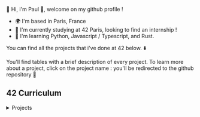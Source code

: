 :wave: Hi, i'm Paul 👋, welcome on my github profile !

* 🌍  I'm based in Paris, France
* 🚀  I'm currently studying at 42 Paris, looking to find an internship !
* 🧠  I'm learning Python, Javascript / Typescript, and Rust. 

You can find all the projects that i've done at 42 below. :arrow_down:

You'll find tables with a brief description of every project. To learn more about a project, click on the project name : you'll be redirected to the github repository :file_folder:

## 42 Curriculum

<details>
<summary>Projects</summary>

| Project                                                          | How cool ?                         | How difficult ?                 | Has a great README ? | Language   | Goal                                                                                                        |
|------------------------------------------------------------------|------------------------------------|---------------------------------|----------------------|------------|-------------------------------------------------------------------------------------------------------------|
| [minitalk](https://github.com/noctuelles/42-minitalk)            | :star: :star: :star: :star:        | :anger: :anger:                 | :heavy_check_mark:   | C          | Discovering UNIX signals & bitwise.                                                                         |
| **[fdf](https://github.com/noctuelles/42-fdf)**                  | :star: :star: :star: :star: :star: | :anger: :anger: :anger:         | :heavy_check_mark:   | C          | First step in computer graphic projection with the MiniLibX.                                                |
| [ft_printf](https://github.com/noctuelles/42-printf)             | :star: :star: :star:               | :anger: :anger:                 | :heavy_check_mark:   | C          | How about recoding the libc standard function printf ? The bonuses are formative.                           |
| [get_next_line](https://github.com/noctuelles/42-gnl)            | :star: :star: :star:               | :anger: :anger:                 | :x:                  | C          | Read a file descriptor, process data, return a complete line, repeat.                                       |
| [libft](https://github.com/noctuelles/42-libft)                  | :star: :star:                      | :anger:                         | :x:                  | C          | Our first C library. The companion for the common-core's C projects.                                        |
| [born2beroot](https://github.com/noctuelles/42-born2beroot)      | :star:                             | :anger:                         | :x:                  | Shell, CLI | Diving system administration using Debian / CentOS.                                                         |
| [push_swap](https://github.com/noctuelles/42-push_swap)          | :star: :star: :star: :star:        | :anger: :anger: :anger:         | :heavy_check_mark:   | C          | Sorting an array of integer with the least move using push_swap instruction set.                            |
| **[containers](https://github.com/noctuelles/42-ft_containers)** | :star: :star: :star: :star:        | :anger: :anger: :anger: :anger: | :x:                  | C++        | Implementing vector, stack, map, set containers from the C++98 standard specification.                      |
| **[webserv](https://github.com/noctuelles/42-webserv)**          | :star: :star: :star: :star: :star: | :anger: :anger: :anger: :anger: | :x:                  | C++        | An HTTP/1.1 server that supports GET, POST, DELETE, with execution of CGI scripts and virtual server setup. |
| [cpp-module](https://github.com/noctuelles/42-cpp_pool)          | :star: :star: :star:               | :anger: :anger:                 | :x:                  | C++        | A set of 9 C++ modules to solve.                                                                            |
| **[minishell](https://github.com/noctuelles/42-minishell)**      | :star: :star: :star: :star:        | :anger: :anger: :anger:         | :x:                  | C          | A shell featuring pipes, environnement variables, redirection, parenthesis and logical operators.           |
| **[miniRT](https://github.com/noctuelles/42-miniRT)**            | :star: :star: :star: :star:        | :anger: :anger: :anger:         | :heavy_check_mark:   | C          | CPU-based multithreaded raytracer that supports basic primitives, bump-map and textures.                    |

### Rush

Rushes are weekend project that starts Friday at 8:42pm and ends Sunday at 11:42pm.

Subjects are usually hard and requieres a lot of investment : they can asks you to re-create a Space Invader game in your terminal using C/C++, create a Connect4 AI, or use a 30 years old forgotten language like YASL (no this is not Yet Another Scripting Language, you won't find any documentation on the web..) to display encrypted image on your terminal.

I loved them all, and i hope the pedadogy of 42 Paris (or even around the world) will maintain these exercices : they provide essential challenges to keep us outside our confort zone.

You can find below all the rush that i did.

|                            Name                            |          How cool ?         |  Language  |  Grade  |                                                      Description                                                      |         Status         |
|:----------------------------------------------------------:|:---------------------------:|:----------:|:-------:|:---------------------------------------------------------------------------------------------------------------------:|:----------------------:|
|  [Libunit](https://github.com/noctuelles/42-rush_libunit)  |     :star: :star: :star:    |    **C**   | **114** |                                   _Making a unit-test framework in C using fork()._                                   | **:heavy_check_mark:** |
|     [AlCu](https://github.com/noctuelles/42-rush_AlCu)     |     :star: :star: :star:    |    **C**   | **102** |                                  _Creating a nim misere game and making a small AI._                                  | **:heavy_check_mark:** |
| [Wong kar Wai](https://github.com/noctuelles/42-rush_2048) |     :star: :star: :star:    |    **C**   | **115** |                                    _A 2048 game in the terminal using libncurses._                                    | **:heavy_check_mark:** |
|     [Yasl](https://github.com/noctuelles/42-rush_yasl)     | :star: :star: :star: :star: |  **YASL**  | **100** | _Solving a set of exercices and creating a script that decodes Base64 encoded images and display it on the terminal._ | **:heavy_check_mark:** |
|      [Wordle](https://github.com/noctuelles/42-wordle)     |     :star: :star: :star:    | **Python** | **100** |                                    _Re-creating the famous game wordle in Python._                                    | **:heavy_check_mark:** |
|     [Connect4](https://github.com/Exio666/42-Connect4)     | :star: :star: :star: :star: |    **C**   | **100** |       _A connect4 game in the terminal with a powerful AI using the minimax algorithm with Alpha Beta pruning._       | **:heavy_check_mark:** |

</details>
